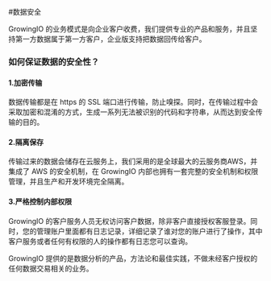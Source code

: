 #数据安全

GrowingIO 的业务模式是向企业客户收费，我们提供专业的产品和服务，并且坚持第一方数据属于第一方客户，企业版支持把数据回传给客户。

### 如何保证数据的安全性？

#### 1.加密传输
数据传输都是在 https 的 SSL 端口进行传输，防止嗅探。同时，在传输过程中会采取加密和混淆的方式，生成一系列无法被识别的代码和字符串，从而达到安全传输的目的。 

#### 2.隔离保存
传输过来的数据会储存在云服务上，我们采用的是全球最大的云服务商AWS，并集成了 AWS 的安全机制，在 GrowingIO 内部也拥有一套完整的安全机制和权限管理，并且生产和开发环境完全隔离。

#### 3.严格控制内部权限
GrowingIO 的客户服务人员无权访问客户数据，除非客户直接授权客服登录。同时，您的管理账户里面都有日志记录，详细记录了谁对您的账户进行了操作，其中客户服务或者任何有权限的人的操作都有日志您可以查询。

GrowingIO 提供的是数据分析的产品，方法论和最佳实践，不做未经客户授权的任何数据交易相关的业务。